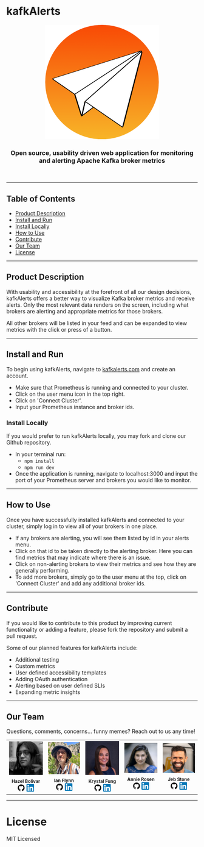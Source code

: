 # kafkAlerts

<p align="center">
  <img src="client/src/assets/orange-logo.png" width=300px />
</p>
<h3 align="center">Open source, usability driven web application for monitoring and alerting Apache Kafka broker metrics</h3>
</br>

---

## Table of Contents

- [Product Description](#product-description)
- [Install and Run](#install-and-run)
- [Install Locally](#install-locally)
- [How to Use](#how-to-use)
- [Contribute](#contribute)
- [Our Team](#our-team)
- [License](#license)

---

## Product Description

With usability and accessibility at the forefront of all our design decisions, kafkAlerts offers a better way to visualize Kafka broker metrics and receive alerts. Only the most relevant data renders on the screen, including what brokers are alerting and appropriate metrics for those brokers.

All other brokers will be listed in your feed and can be expanded to view metrics with the click or press of a button.

---

## Install and Run

To begin using kafkAlerts, navigate to <a target="_blank" href="http://www.kafkAlerts.com">kafkalerts.com</a> and create an account.

- Make sure that Prometheus is running and connected to your cluster.
- Click on the user menu icon in the top right.
- Click on 'Connect Cluster'.
- Input your Prometheus instance and broker ids.

### Install Locally

If you would prefer to run kafkAlerts locally, you may fork and clone our Github repository.

- In your terminal run:
  - `npm install`
  - `npm run dev`
- Once the application is running, navigate to localhost:3000 and input the port of your Prometheus server and brokers you would like to monitor.

---

## How to Use

Once you have successfully installed kafkAlerts and connected to your cluster, simply log in to view all of your brokers in one place.

- If any brokers are alerting, you will see them listed by id in your alerts menu.
- Click on that id to be taken directly to the alerting broker. Here you can find metrics that may indicate where there is an issue.
- Click on non-alerting brokers to view their metrics and see how they are generally performing.
- To add more brokers, simply go to the user menu at the top, click on 'Connect Cluster' and add any additional broker ids.

---

## Contribute

If you would like to contribute to this product by improving current functionality or adding a feature, please fork the repository and submit a pull request.

Some of our planned features for kafkAlerts include:

- Additional testing
- Custom metrics
- User defined accessibility templates
- Adding OAuth authentication
- Alerting based on user defined SLIs
- Expanding metric insights

---

## Our Team

Questions, comments, concerns... funny memes? Reach out to us any time!

<table align="center">
  <tr>
    <td align="center">
      <img src="client/src/assets/headshots/hazel-headshot.jpg" width="140px;" alt="Hazel Bolivar's headshot"/>
      <br />
      <sub><b>Hazel Bolivar</b></sub>
      <br />
      <a href="https://github.com/hazelbolivar"><img src="client/src/assets/readme-icons/github-logo.png" width="20px;" alt="Github"/></a>
      <a href="https://www.linkedin.com/in/hazelbolivar/"><img src="client/src/assets/readme-icons/linkedIn-logo.png" width="20px;" alt="LinkedIn"/></a>
    </td>
    <td align="center">
      <img src="client/src/assets/headshots/ian-headshot.jpg" width="140px;" alt="Ian Flynn's headshot"/>
      <br />
      <sub><b>Ian Flynn</b></sub>
      <br />
      <a href="https://github.com/ian-flynn"><img src="client/src/assets/readme-icons/github-logo.png" width="20px;" alt="Github"/></a>
      <a href="https://www.linkedin.com/in/ianrflynn/"><img src="client/src/assets/readme-icons/linkedIn-logo.png" width="20px;" alt="LinkedIn"/></a>
    </td>
    <td align="center">
      <img src="client/src/assets/headshots/krystal-headshot.jpg" width="140px;" alt="Krystal Fung's headshot"/>
      <br />
      <sub><b>Krystal Fung</b></sub>
      <br />
      <a href="https://github.com/klfung7"><img src="client/src/assets/readme-icons/github-logo.png" width="20px;" alt="Github"/></a>
      <a href="https://www.linkedin.com/in/krystal-fung/"><img src="client/src/assets/readme-icons/linkedIn-logo.png" width="20px;" alt="LinkedIn"/></a>
    </td>
     <td align="center">
      <img src="client/src/assets/headshots/annie-headshot.png" width="140px;" alt="Annie Rosen's headshot"/>
      <br />
      <sub><b>Annie Rosen</b></sub>
      <br />
      <a href="https://github.com/mezzocarattere"><img src="client/src/assets/readme-icons/github-logo.png" width="20px;" alt="Github"/></a>
      <a href="https://www.linkedin.com/in/rosen-annie/"><img src="client/src/assets/readme-icons/linkedIn-logo.png" width="20px;" alt="LinkedIn"/></a>
    </td>
    <td align="center">
      <img src="client/src/assets/headshots/jeb-headshot.png" width="140px;" alt="Jeb Stone's headshot"/>
      <br />
      <sub><b>Jeb Stone</b></sub>
      <br />
      <a href="https://github.com/jeb-stone"><img src="client/src/assets/readme-icons/github-logo.png" width="20px;" alt="Github"/></a>
      <a href="https://www.linkedin.com/in/jeb-stone/"><img src="client/src/assets/readme-icons/linkedIn-logo.png" width="20px;" alt="LinkedIn"/></a>
    </td>
  </tr>
</table>

---

# License

MIT Licensed
